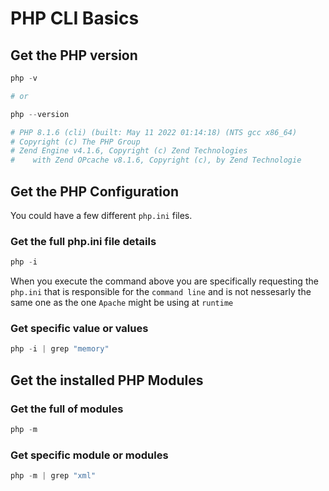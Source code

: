# PHP CLI Basics

## Get the PHP version

```php
php -v

# or

php --version 

# PHP 8.1.6 (cli) (built: May 11 2022 01:14:18) (NTS gcc x86_64)
# Copyright (c) The PHP Group
# Zend Engine v4.1.6, Copyright (c) Zend Technologies
#    with Zend OPcache v8.1.6, Copyright (c), by Zend Technologie
```


## Get the PHP Configuration

You could have a few different `php.ini` files.

### Get the full php.ini file details

```php
php -i
```

When you execute the command above you are specifically requesting the `php.ini` that is responsible for the `command line` and is not nessesarly the same one as the one `Apache` might be using at `runtime`


### Get specific value or values

```php
php -i | grep "memory" 
```

## Get the installed PHP Modules

###  Get the full of modules

```php
php -m
```

###  Get specific module or modules
```php
php -m | grep "xml"
```